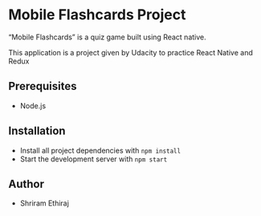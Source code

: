 # Mobile Flashcards Project

“Mobile Flashcards” is a quiz game built using React native.

This application is a project given by Udacity to practice React Native and Redux

## Prerequisites
- Node.js

## Installation

* Install all project dependencies with `npm install`
* Start the development server with `npm start`

## Author
- Shriram Ethiraj